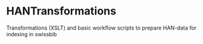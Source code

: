 # HANTransformations
Transformations (XSLT) and basic workflow scripts to prepare HAN-data for indexing in swissbib

